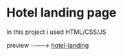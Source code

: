 # Hotel landing page

In this project i used HTML/CSS/JS

preview ----> [hotel-landing](https://dffuqp.github.io/hotel-landing/)


